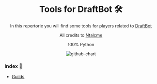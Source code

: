 <h1 align="center">Tools for DraftBot 🛠️</h1>
<div align="center">
  <p>In this repertorie you will find some tools for players related to <a href="https://github.com/DraftBot-A-Discord-Adventure/DraftBot">DraftBot</a></p>
  <p>All credits to <a href="https://github.com/Ntalcme">Ntalcme</a></p>
</div>

<div align="center">
  <div>
    <p>100% Python</p>
    <img alt="github-chart" src="https://skillicons.dev/icons?i=discord,py">
  </div>
</div>

<h3 align="left">Index 📖</h3>
<ul>
  <li><a href="https://github.com/Ntalcme/DraftBotUtils/blob/main/guild.py">Guilds</li>
</ul>
